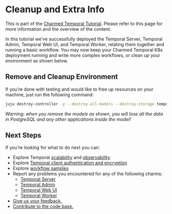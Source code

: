 # Cleanup and Extra Info

This is part of the
[Charmed Temporal Tutorial](https://discourse.charmhub.io/t/charmed-temporal-k8s-tutorial-introduction/11777).
Please refer to this page for more information and the overview of the content.

In this tutorial we’ve successfully deployed the Temporal Server, Temporal
Admin, Temporal Web UI, and Temporal Worker, relating them together and running
a basic workflow. You may now keep your Charmed Temporal K8s deployment running
and write more complex workflows, or clean up your environment as shown below.

## Remove and Cleanup Environment

If you’re done with testing and would like to free up resources on your machine,
just run the following command:

```bash
juju destroy-controller -y --destroy-all-models --destroy-storage temporal-controller
```

_Warning: when you remove the models as shown, you will lose all the data in
PostgreSQL and any other applications inside the model!_

## Next Steps

If you’re looking for what to do next you can:

- Explore Temporal
  [scalability](https://discourse.charmhub.io/t/charmed-temporal-k8s-how-to-scaling/10840)
  and
  [observability](https://discourse.charmhub.io/t/charmed-temporal-k8s-how-to-observability/11787).
- Explore
  [Temporal client authentication and encryption](https://pypi.org/project/temporal-lib-py/)
- Explore [workflow samples](https://github.com/temporalio/samples-python)
- Report any problems you encountered for any of the following charms:
  - [Temporal Server](https://github.com/canonical/temporal-k8s-operator/issues)
  - [Temporal Admin](https://github.com/canonical/temporal-admin-k8s-operator/issues)
  - [Temporal Web UI](https://github.com/canonical/temporal-ui-k8s-operator/issues)
  - [Temporal Worker](https://github.com/canonical/temporal-worker-k8s-operator/issues)
- [Give us your feedback.](https://discourse.charmhub.io/t/temporal-server-documentation-overview/8948)
- [Contribute to the code base.](https://github.com/canonical/temporal-k8s-operator/issues)
